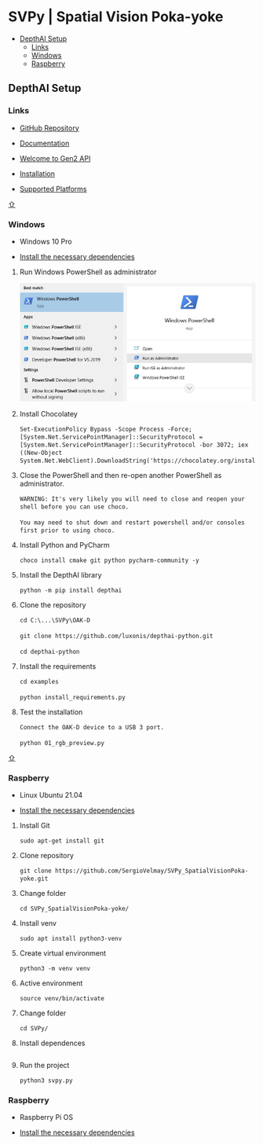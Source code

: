 # SVPy | Spatial Vision Poka-yoke <a id="top"></a>

- [DepthAI Setup](#depthai-setup)
    - [Links](#depthai-setup-links)
    - [Windows](#depthai-setup-windows)
    - [Raspberry](#depthai-setup-raspberri)

## DepthAI Setup

### Links <a id="depthai-setup-links"></a>

- [GitHub Repository](https://github.com/luxonis/depthai-python)

- [Documentation](https://docs.luxonis.com/en/latest/)

- [Welcome to Gen2 API](https://docs.luxonis.com/projects/api/en/latest/)

- [Installation](https://docs.luxonis.com/projects/api/en/latest/install/)

- [Supported Platforms](https://docs.luxonis.com/projects/api/en/latest/install/#supported-platforms)

[⇧](#top)

### Windows <a id="depthai-setup-windows"></a>

- Windows 10 Pro

- [Install the necessary dependencies](https://docs.luxonis.com/projects/api/en/latest/install/#windows)

1. Run Windows PowerShell as administrator

    ![Windows PowerShell: Run as Administrator](./Images/windows_powershell.jpg)

2. Install Chocolatey
    ```
    Set-ExecutionPolicy Bypass -Scope Process -Force; [System.Net.ServicePointManager]::SecurityProtocol = [System.Net.ServicePointManager]::SecurityProtocol -bor 3072; iex ((New-Object System.Net.WebClient).DownloadString('https://chocolatey.org/install.ps1'))
    ```

3. Close the PowerShell and then re-open another PowerShell as administrator.
    ```
    WARNING: It's very likely you will need to close and reopen your shell before you can use choco.

    You may need to shut down and restart powershell and/or consoles first prior to using choco.
    ```

4. Install Python and PyCharm
    ```
    choco install cmake git python pycharm-community -y
    ```

5. Install the DepthAI library
    ```
    python -m pip install depthai
    ```

6. Clone the repository
    ```
    cd C:\...\SVPy\OAK-D

    git clone https://github.com/luxonis/depthai-python.git

    cd depthai-python
    ```

7. Install the requirements
    ```
    cd examples

    python install_requirements.py
    ```

8. Test the installation
    ```
    Connect the OAK-D device to a USB 3 port.

    python 01_rgb_preview.py
    ```

[⇧](#top)

### Raspberry <a id="depthai-setup-ubuntu"></a>

- Linux Ubuntu 21.04

- [Install the necessary dependencies](https://docs.luxonis.com/projects/api/en/latest/install/#ubuntu)

1. Install Git
    ```
    sudo apt-get install git
    ```

2. Clone repository
    ```
    git clone https://github.com/SergioVelmay/SVPy_SpatialVisionPoka-yoke.git
    ```

3. Change folder
    ```
    cd SVPy_SpatialVisionPoka-yoke/
    ```

4. Install venv
    ```
    sudo apt install python3-venv
    ```

5. Create virtual environment
    ```
    python3 -m venv venv
    ```

6. Active environment
    ```
    source venv/bin/activate
    ```

7. Change folder
    ```
    cd SVPy/
    ```

8. Install dependences
    ```
    
    ```

9. Run the project
    ```
    python3 svpy.py
    ```

### Raspberry <a id="depthai-setup-raspberri"></a>

- Raspberry Pi OS

- [Install the necessary dependencies](https://docs.luxonis.com/projects/api/en/latest/install/#raspberry-pi-os)